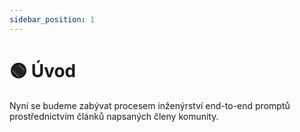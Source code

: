 ```yaml
---
sidebar_position: 1
---
```


# 🟢 Úvod

Nyní se budeme zabývat procesem inženýrství end-to-end promptů prostřednictvím článků napsaných
členy komunity.